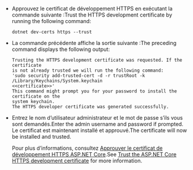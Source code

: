 * <span data-ttu-id="f6ea5-101">Approuvez le certificat de développement HTTPS en exécutant la commande suivante :</span><span class="sxs-lookup"><span data-stu-id="f6ea5-101">Trust the HTTPS development certificate by running the following command:</span></span>

    ```console
    dotnet dev-certs https --trust
    ```

* <span data-ttu-id="f6ea5-102">La commande précédente affiche la sortie suivante :</span><span class="sxs-lookup"><span data-stu-id="f6ea5-102">The preceding command displays the following output:</span></span>

    ```console
    Trusting the HTTPS development certificate was requested. If the certificate 
    is not already trusted we will run the following command:
    'sudo security add-trusted-cert -d -r trustRoot -k /Library/Keychains/System.keychain 
    <<certificate>>'
    This command might prompt you for your password to install the certificate on the 
    system keychain.
    The HTTPS developer certificate was generated successfully.
    ```

* <span data-ttu-id="f6ea5-103">Entrez le nom d’utilisateur administrateur et le mot de passe s’ils vous sont demandés.</span><span class="sxs-lookup"><span data-stu-id="f6ea5-103">Enter the admin username and password if prompted.</span></span>  <span data-ttu-id="f6ea5-104">Le certificat est maintenant installé et approuvé.</span><span class="sxs-lookup"><span data-stu-id="f6ea5-104">The certificate will now be installed and trusted.</span></span>

    <span data-ttu-id="f6ea5-105">Pour plus d’informations, consultez [Approuver le certificat de développement HTTPS ASP.NET Core](xref:security/enforcing-ssl#trust-the-aspnet-core-https-development-certificate-on-windows-and-macos).</span><span class="sxs-lookup"><span data-stu-id="f6ea5-105">See [Trust the ASP.NET Core HTTPS development certificate](xref:security/enforcing-ssl#trust-the-aspnet-core-https-development-certificate-on-windows-and-macos) for more information.</span></span>